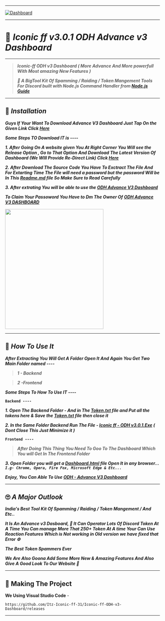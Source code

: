 ----

[![Dashboard](https://cdn.discordapp.com/attachments/791705781086846996/859343011573399567/20210629_133209.png)](https://github.com/Itz-Iconic-ff-31/Iconic-ff-ODH-v3-Dashboard)

----

# 🤖 ***Iconic ff v3.0.1 ODH Advance v3 Dashboard***

----

> ***Iconic-ff ODH v3 Dashboard ( More Advance And More powerfull With Most amazing New Features )***
>
>***🚀 A BigTool Kit Of Spamming / Raiding / Token Mangement Tools For Discord built with Node.js Command Handler from [Node.js Guide](https://nodejs.org/en/docs/guides/)***

----

## 🚀 ***Installation***

***Guys If Your Want To Download Advance V3 Dashboard Just Tap On the Given Link Click [Here](https://github.com/Itz-Iconic-ff-31/Iconic-ff-ODH-v3-Dashboard)***

***Some Steps TO Download IT is ----***

***1. After Going On A website given You At Right Corner You Will see the Release Option , Go to That Option And Download The Latest Version Of Dashboard (We WIll Provide Re-Direct Link) Click [Here](https://github.com/Itz-Iconic-ff-31/Iconic-ff-ODH-v3-Dashboard/releases)***

***2. After Download The Source Code You Have To Exctract The File And For Extarting Time The File will need a password but the password Will be In This [Readme.md](https://github.com/Itz-Iconic-ff-31/Iconic-ff-ODH-v3-Dashboard/blob/main/README.md) file So Make Sure to Read Carefully*** 

***3. After extrating You will be able to use the [ODH Advance V3 Dashboard](https://github.com/Itz-Iconic-ff-31/Iconic-ff-ODH-v3-Dashboard)***

***To Claim Your Passoword You Have to Dm The Owner Of [ODH Advance V3 DASHBOARD](https://github.com/Itz-Iconic-ff-31/Iconic-ff-ODH-v3-Dashboard)***

<img src="https://user-images.githubusercontent.com/77638593/124344054-ddcf1400-dbed-11eb-841f-b909a23aa844.jpg" width="320" height="390" />

----

## 🏁 ***How To Use It***

***After Extracting You Will Get A Folder Open It And Again You Get Two Main Folder named ----***
> ***1 - Backend***

> ***2 -Frontend***

***Some Steps To How To Use IT ----***

**`Backend ----`**

***1. Open The Backend Folder - And in The  [Token.txt](https://github.com/Itz-Iconic-ff-31/Iconic-ff-ODH-v3-Dashboar) file and Put all the tokens here & Save the [Token.txt](https://github.com/Itz-Iconic-ff-31/Iconic-ff-ODH-v3-Dashboar) file  then close it***

***2. In the Same Folder Backend Run The File - [Iconic ff - ODH v3.0.1.Exe](https://github.com/Itz-Iconic-ff-31/Iconic-ff-ODH-v3-Dashboar) ( Dont Close This Just Minimize it )***

**`Frontend ----`**

> ***After Doing This Thing You Need To Goo To The Dashboard Which You will Get In The Frontend Folder***

***3. Open Folder you will get a [Dashboard.html](https://github.com/Itz-Iconic-ff-31/Iconic-ff-ODH-v3-Dashboar) file  Open It in any browser...
`I.g- Chrome, Opera, Fire Fox, Microsoft Edge & Etc...`***

***Enjoy, You Can Able To Use [ODH - Advance V3 Dashboard](https://github.com/Itz-Iconic-ff-31/Iconic-ff-ODH-v3-Dashboar)***

----

## 🙄 ***A Major Outlook***

***India's Best Tool Kit Of Spamming / Raiding / Token Mangement / And Etc..***

***It Is An Advance v3 Dasboard, 🚀 It Can Operator Lots Of Discord Token At A Time You Can manage More That 250+ Token At A time Your Can Use Reaction Features Which is Not working in Old version we have fixed that Error ⚙️***

***The Best Token Spammers Ever***

***We Are Also Goona Add Some More New & Amazing Features And Also Give A Good Look To Our Website 🚀***

---

## 🔎 Making The Project

**We Using Visual Studio Code** -

```
https://github.com/Itz-Iconic-ff-31/Iconic-ff-ODH-v3-Dashboard/releases
```
----
